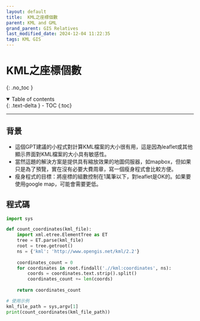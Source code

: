 ```yaml
---
layout: default
title:  KML之座標個數
parent: KML and GML
grand_parent: GIS Relatives
last_modified_date: 2024-12-04 11:22:35
tags: KML GIS
---
```


# KML之座標個數
{: .no_toc }

<details open markdown="block">
  <summary>
    Table of contents
  </summary>
  {: .text-delta }
- TOC
{:toc}
</details>

---
## 背景

- 這個GPT建議的小程式對計算KML檔案的大小很有用，這是因為leaflet或其他顯示界面對KML檔案的大小具有敏感性。
- 當然這題的解決方案是提供具有縮放效果的地圖伺服器，如mapbox，但如果只是為了預覽，實在沒有必要大費周章，寫一個瘦身程式會比較方便。
- 瘦身程式的目標：將座標的組數控制在1萬筆以下，對leaflet是OK的。如果要使用google map，可能會需要更低。

## 程式碼

```python
import sys

def count_coordinates(kml_file):
    import xml.etree.ElementTree as ET
    tree = ET.parse(kml_file)
    root = tree.getroot()
    ns = {'kml': 'http://www.opengis.net/kml/2.2'}
    
    coordinates_count = 0
    for coordinates in root.findall('.//kml:coordinates', ns):
        coords = coordinates.text.strip().split()
        coordinates_count += len(coords)
    
    return coordinates_count

# 使用示例
kml_file_path = sys,argv[1]
print(count_coordinates(kml_file_path))
```
